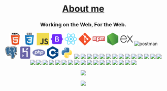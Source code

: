 <!-- 
    Github : iamjatinchauhan
-->

<h1 align="center"><a href="https://iamjatinchauhan.github.io">About me</a></h1>

<h3 align="center">Working on the Web, For the Web.</h3>

<p align="center">
<img src="https://raw.githubusercontent.com/devicons/devicon/c5378d6c2510ffa0b3e4475af95618a8048d6cf1/icons/html5/html5-original-wordmark.svg" alt=html5 width="40" height="40"/>
<img src="https://raw.githubusercontent.com/devicons/devicon/c5378d6c2510ffa0b3e4475af95618a8048d6cf1/icons/css3/css3-original-wordmark.svg" width="40" height="40"/>
<img src="https://raw.githubusercontent.com/devicons/devicon/c5378d6c2510ffa0b3e4475af95618a8048d6cf1/icons/javascript/javascript-original.svg" alt=javascript width="40" height="40"/>
<img src="https://raw.githubusercontent.com/devicons/devicon/c5378d6c2510ffa0b3e4475af95618a8048d6cf1/icons/bootstrap/bootstrap-plain.svg" alt=bootstrap width="40" height="40"/>
<img src="https://raw.githubusercontent.com/devicons/devicon/c5378d6c2510ffa0b3e4475af95618a8048d6cf1/icons/react/react-original.svg" alt=react width="40" height="40"/>
<img src="https://raw.githubusercontent.com/devicons/devicon/c5378d6c2510ffa0b3e4475af95618a8048d6cf1/icons/git/git-original.svg" alt=git width="40" height="40"/>
<img src="https://raw.githubusercontent.com/devicons/devicon/c5378d6c2510ffa0b3e4475af95618a8048d6cf1/icons/npm/npm-original-wordmark.svg" alt=npm width="40" height="40"/>
<img src="https://raw.githubusercontent.com/devicons/devicon/c5378d6c2510ffa0b3e4475af95618a8048d6cf1/icons/nodejs/nodejs-original.svg" alt=nodejs width="40" height="40"/>
<img src="https://raw.githubusercontent.com/devicons/devicon/c5378d6c2510ffa0b3e4475af95618a8048d6cf1/icons/express/express-original.svg" alt=express width="40" height="40"/>
<img src="https://cdn.jsdelivr.net/gh/devicons/devicon@latest/icons/postman/postman-original.svg" alt=postman width="40" height="40"/>
<img src="https://raw.githubusercontent.com/devicons/devicon/c5378d6c2510ffa0b3e4475af95618a8048d6cf1/icons/postgresql/postgresql-original.svg" alt=postgresql width="40" height="40"/>
<img src="https://raw.githubusercontent.com/devicons/devicon/c5378d6c2510ffa0b3e4475af95618a8048d6cf1/icons/heroku/heroku-plain.svg" alt=heroku width="40" height="40"/>
<img src="https://raw.githubusercontent.com/devicons/devicon/c5378d6c2510ffa0b3e4475af95618a8048d6cf1/icons/php/php-plain.svg" alt=ph width="40" height="40"/>
<img src="https://raw.githubusercontent.com/devicons/devicon/c5378d6c2510ffa0b3e4475af95618a8048d6cf1/icons/cplusplus/cplusplus-plain.svg" alt=cplusplus width="40" height="40"/>
<img src="https://raw.githubusercontent.com/devicons/devicon/c5378d6c2510ffa0b3e4475af95618a8048d6cf1/icons/python/python-original.svg" alt=python width="40" height="40"/>


<img src="https://cdn.jsdelivr.net/gh/devicons/devicon@latest/icons/html5/html5-original-wordmark.svg" />
<img src="https://cdn.jsdelivr.net/gh/devicons/devicon@latest/icons/css3/css3-original-wordmark.svg" />
<img src="https://cdn.jsdelivr.net/gh/devicons/devicon@latest/icons/javascript/javascript-original.svg" />
<img src="https://cdn.jsdelivr.net/gh/devicons/devicon@latest/icons/figma/figma-original.svg" />
<img src="https://cdn.jsdelivr.net/gh/devicons/devicon@latest/icons/jquery/jquery-original.svg" />
<img src="https://cdn.jsdelivr.net/gh/devicons/devicon@latest/icons/json/json-original.svg" />
<img src="https://cdn.jsdelivr.net/gh/devicons/devicon@latest/icons/bootstrap/bootstrap-original.svg" />
<img src="https://cdn.jsdelivr.net/gh/devicons/devicon@latest/icons/react/react-original.svg" />
<img src="https://cdn.jsdelivr.net/gh/devicons/devicon@latest/icons/git/git-original.svg" />
<img src="https://cdn.jsdelivr.net/gh/devicons/devicon@latest/icons/markdown/markdown-original.svg" />
<img src="https://cdn.jsdelivr.net/gh/devicons/devicon@latest/icons/npm/npm-original-wordmark.svg" />
<img src="https://cdn.jsdelivr.net/gh/devicons/devicon@latest/icons/nodejs/nodejs-original.svg" />
<img src="https://cdn.jsdelivr.net/gh/devicons/devicon@latest/icons/express/express-original.svg" />
<img src="https://cdn.jsdelivr.net/gh/devicons/devicon@latest/icons/postgresql/postgresql-original.svg" />
<img src="https://cdn.jsdelivr.net/gh/devicons/devicon@latest/icons/mysql/mysql-original-wordmark.svg" />
<img src="https://cdn.jsdelivr.net/gh/devicons/devicon@latest/icons/amazonwebservices/amazonwebservices-original-wordmark.svg" />
<img src="https://cdn.jsdelivr.net/gh/devicons/devicon@latest/icons/heroku/heroku-plain.svg" />
<img src="https://cdn.jsdelivr.net/gh/devicons/devicon@latest/icons/filezilla/filezilla-original.svg" />
<img src="https://cdn.jsdelivr.net/gh/devicons/devicon@latest/icons/jenkins/jenkins-original.svg" />
<img src="https://cdn.jsdelivr.net/gh/devicons/devicon@latest/icons/php/php-plain.svg" />
<img src="https://cdn.jsdelivr.net/gh/devicons/devicon@latest/icons/cplusplus/cplusplus-original.svg" />
<img src="https://cdn.jsdelivr.net/gh/devicons/devicon@latest/icons/python/python-original.svg" />

<img src="https://cdn.jsdelivr.net/gh/devicons/devicon@latest/icons/jira/jira-original-wordmark.svg" />
<img src="https://cdn.jsdelivr.net/gh/devicons/devicon@latest/icons/bitbucket/bitbucket-original.svg" />
<img src="https://cdn.jsdelivr.net/gh/devicons/devicon@latest/icons/confluence/confluence-original.svg" />
<img src="https://cdn.jsdelivr.net/gh/devicons/devicon@latest/icons/apache/apache-original.svg" />
<img src="https://cdn.jsdelivr.net/gh/devicons/devicon@latest/icons/composer/composer-original.svg" />
<img src="https://cdn.jsdelivr.net/gh/devicons/devicon@latest/icons/vscode/vscode-original.svg" />
<img src="https://cdn.jsdelivr.net/gh/devicons/devicon@latest/icons/eclipse/eclipse-original.svg" />
<img src="https://cdn.jsdelivr.net/gh/devicons/devicon@latest/icons/postman/postman-original.svg" />
<img src="https://cdn.jsdelivr.net/gh/devicons/devicon@latest/icons/anaconda/anaconda-original.svg" />


</p>

<p align="center"> <img src=https://github-readme-stats.vercel.app/api?username=iamjatinchauhan&count_private=true&show_icons=true/> </p>

<p align="center"> <img src=https://visitor-badge.glitch.me/badge?page_id=iamjatinchauhan> </p>
